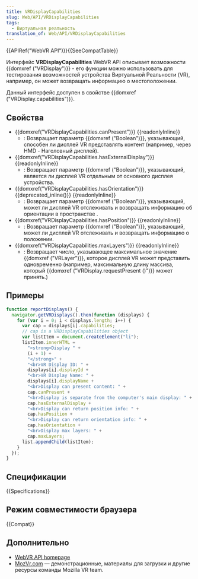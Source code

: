 ```yaml
---
title: VRDisplayCapabilities
slug: Web/API/VRDisplayCapabilities
tags:
  - Виртуальная реальность
translation_of: Web/API/VRDisplayCapabilities
---
```


{{APIRef("WebVR API")}}{{SeeCompatTable}}

Интерфейс **VRDisplayCapabilities** WebVR API описывает возможности {{domxref ("VRDisplay")}} - его функции можно использовать для тестирования возможностей устройства Виртуальной Реальности (VR), например, он может возвращать информацию о местоположении.

Данный интерфейс доступен в свойстве {{domxref ("VRDisplay.capabilities")}}.

## Свойства

- {{domxref("VRDisplayCapabilities.canPresent")}} {{readonlyInline}}
  - : Возвращает параметр {{domxref ("Boolean")}}, указывающий, способен ли дисплей VR представлять контент (например, через HMD - Наголовный дисплей).
- {{domxref("VRDisplayCapabilities.hasExternalDisplay")}} {{readonlyInline}}
  - : Возвращает параметр {{domxref ("Boolean")}}, указывающий, является ли дисплей VR отдельным от основного дисплея устройства.
- {{domxref("VRDisplayCapabilities.hasOrientation")}} {{deprecated_inline()}} {{readonlyInline}}
  - : Возвращает параметр {{domxref ("Boolean")}}, указывающий, может ли дисплей VR отслеживать и возвращать информацию об ориентации в пространстве .
- {{domxref("VRDisplayCapabilities.hasPosition")}} {{readonlyInline}}
  - : Возвращает параметр {{domxref ("Boolean")}}, указывающий, может ли дисплей VR отслеживать и возвращать информацию о положении.
- {{domxref("VRDisplayCapabilities.maxLayers")}} {{readonlyInline}}
  - : Возвращает число, указывающее максимальное значение {{domxref ("VRLayer")}}, которое дисплей VR может представить одновременно (например, максимальную длину массива, который {{domxref ("VRDisplay.requestPresent ()")}} может принять.)

## Примеры

```js
function reportDisplays() {
  navigator.getVRDisplays().then(function (displays) {
    for (var i = 0; i < displays.length; i++) {
      var cap = displays[i].capabilities;
      // cap is a VRDisplayCapabilities object
      var listItem = document.createElement("li");
      listItem.innerHTML =
        "<strong>Display " +
        (i + 1) +
        "</strong>" +
        "<br>VR Display ID: " +
        displays[i].displayId +
        "<br>VR Display Name: " +
        displays[i].displayName +
        "<br>Display can present content: " +
        cap.canPresent +
        "<br>Display is separate from the computer's main display: " +
        cap.hasExternalDisplay +
        "<br>Display can return position info: " +
        cap.hasPosition +
        "<br>Display can return orientation info: " +
        cap.hasOrientation +
        "<br>Display max layers: " +
        cap.maxLayers;
      list.appendChild(listItem);
    }
  });
}
```

## Спецификации

{{Specifications}}

## Режим совместимости браузера

{{Compat}}

## Дополнительно

- [WebVR API homepage](/ru/docs/Web/API/WebVR_API)
- [MozVr.com](http://mozvr.com/) — демонстрационные, материалы для загрузки и другие ресурсы команды Mozilla VR team.
